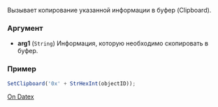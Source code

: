 Вызывает копирование указанной информации в буфер (Clipboard).

### Аргумент
- **arg1** (`String`)
	Информация, которую необходимо скопировать в буфер.

### Пример
```js
SetClipboard('0x' + StrHexInt(objectID));
```

[On Datex](http://docs.datex.ru/article.htm?id=5665465792879477136)